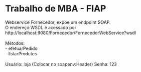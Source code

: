 # Trabalho de MBA - FIAP
Webservice Fornecedor, expoe um endpoint SOAP. <br>
O endereço WSDL é acessado por http://localhost:8080/Fornecedor/FornecedorWebService?wsdl <br><br>
Métodos: <br>
    - efetuarPedido <br>
    - listarProdutos <br><br>
Usuário: loja (Colocar no soapenv:Header)
Senha: 123
